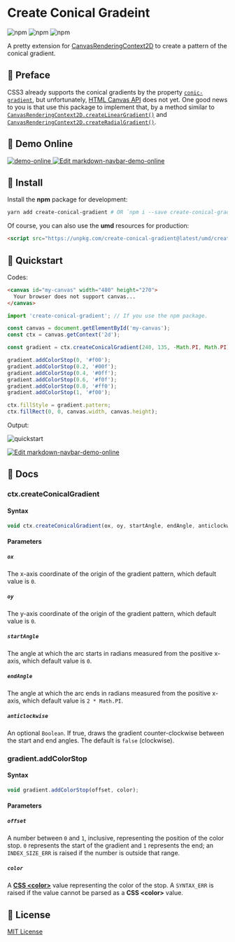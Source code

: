 # Create Conical Gradeint

![npm](https://img.shields.io/npm/l/create-conical-gradient.svg)
![npm](https://img.shields.io/npm/dt/create-conical-gradient.svg)
![npm](https://img.shields.io/npm/v/create-conical-gradient/latest.svg)

A pretty extension for [CanvasRenderingContext2D](https://developer.mozilla.org/en-US/docs/Web/API/CanvasRenderingContext2D) to create a pattern of the conical gradient.

## 🥐 Preface

CSS3 already supports the conical gradients by the property [`conic-gradient`](https://developer.mozilla.org/en-US/docs/Web/CSS/conic-gradient), but unfortunately, [HTML Canvas API](https://developer.mozilla.org/en-US/docs/Web/API/Canvas_API) does not yet. One good news to you is that use this package to implement that, by a method similar to [`CanvasRenderingContext2D.createLinearGradient()`](https://developer.mozilla.org/en-US/docs/Web/API/CanvasRenderingContext2D/createLinearGradient) and [`CanvasRenderingContext2D.createRadialGradient()`](https://developer.mozilla.org/en-US/docs/Web/API/CanvasRenderingContext2D/createRadialGradient).

## 🥪 Demo Online

<a href="https://codesandbox.io/s/create-colorful-house-1o5op?file=/src/App.js" target="_blank">
  <img src="https://raw.githubusercontent.com/parksben/create-conical-gradient/master/demo/demo-online.jpg" alt="demo-online">
</a>

<a href="https://codesandbox.io/s/create-colorful-house-1o5op?file=/src/App.js" target="_blank">
  <img src="https://codesandbox.io/static/img/play-codesandbox.svg" alt="Edit markdown-navbar-demo-online">
</a>

## 🌮 Install

Install the **npm** package for development:

```bash
yarn add create-conical-gradient # OR `npm i --save create-conical-gradient`
```

Of course, you can also use the **umd** resources for production:

```html
<script src="https://unpkg.com/create-conical-gradient@latest/umd/create-conical-gradient.min.js"></script>
```

## 🥯 Quickstart

Codes:

```html
<canvas id="my-canvas" width="480" height="270">
  Your browser does not support canvas...
</canvas>
```

```js
import 'create-conical-gradient'; // If you use the npm package.

const canvas = document.getElementById('my-canvas');
const ctx = canvas.getContext('2d');

const gradient = ctx.createConicalGradient(240, 135, -Math.PI, Math.PI);

gradient.addColorStop(0, '#f00');
gradient.addColorStop(0.2, '#00f');
gradient.addColorStop(0.4, '#0ff');
gradient.addColorStop(0.6, '#f0f');
gradient.addColorStop(0.8, '#ff0');
gradient.addColorStop(1, '#f00');

ctx.fillStyle = gradient.pattern;
ctx.fillRect(0, 0, canvas.width, canvas.height);
```

Output:

![quickstart](https://raw.githubusercontent.com/parksben/create-conical-gradient/master/demo/output.png)

<a href="https://codesandbox.io/s/create-conical-gradient-ozw8o?file=/src/App.js" target="_blank">
  <img src="https://codesandbox.io/static/img/play-codesandbox.svg" alt="Edit markdown-navbar-demo-online">
</a>

## 🍔 Docs

### ctx.createConicalGradient

#### Syntax

```js
void ctx.createConicalGradient(ox, oy, startAngle, endAngle, anticlockwise);
```

#### Parameters

##### `ox`

The x-axis coordinate of the origin of the gradient pattern, which default value is `0`.

##### `oy`

The y-axis coordinate of the origin of the gradient pattern, which default value is `0`.

##### `startAngle`

The angle at which the arc starts in radians measured from the positive x-axis, which default value is `0`.

##### `endAngle`

The angle at which the arc ends in radians measured from the positive x-axis, which default value is `2 * Math.PI`.

##### `anticlockwise`

An optional `Boolean`. If true, draws the gradient counter-clockwise between the start and end angles. The default is `false` (clockwise).

### gradient.addColorStop

#### Syntax

```js
void gradient.addColorStop(offset, color);
```

#### Parameters

##### `offset`

A number between `0` and `1`, inclusive, representing the position of the color stop. `0` represents the start of the gradient and `1` represents the end; an `INDEX_SIZE_ERR` is raised if the number is outside that range.

##### `color`

A [**CSS \<color\>**](https://developer.mozilla.org/en-US/docs/Web/CSS/color_value) value representing the color of the stop. A `SYNTAX_ERR` is raised if the value cannot be parsed as a **CSS \<color\>** value.

## 🍰 License

[MIT License](https://github.com/parksben/create-conical-gradient/blob/master/LICENSE)
